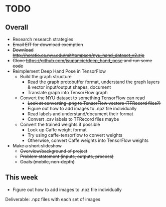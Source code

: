 # TODO

## Overall

* Research research strategies
* ~~Email EIT for download exemption~~
* ~~Download http://horatio.cs.nyu.edu/mit/tompson/nyu_hand_dataset_v2.zip~~
* ~~Clone https://github.com/jsupancic/deep_hand_pose and run some code~~
* Reimplement Deep Hand Pose in TensorFlow
  * Build the graph structure
    * Read the graph protobuffer format, understand the graph layers & vector input/output shapes, document
    * Translate graph into TensorFlow graph
  * Convert the NYU dataset to something TensorFlow can read
    * ~~Look at converting .png to TensorFlow vectors (TFRecord files?)~~
    * Figure out how to add images to .npz file individually
    * Read labels and understand/document their format
    * Convert .csv labels to TFRecord files maybe
  * Convert the trained weights if possible
    * Look up Caffe weight format
    * Try using caffe-tensorflow to convert weights
    * Otherwise, convert Caffe weights into TensorFlow weights
* ~~Make a short slideshow~~
  * ~~Overview/background of project~~
  * ~~Problem statement (inputs, outputs, process)~~
  * ~~Goals (mobile, non-depth)~~

## This week

* Figure out how to add images to .npz file individually

Deliverable: .npz files with each set of images

